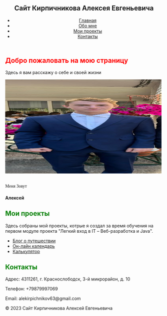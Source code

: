 <!DOCTYPE html>
<html lang="ru">
<head>
	<meta charset="utf-8">
	<meta name="viewport" content="width-device-width, nitial-scale-1.0">
	<link rel="stylesheet" href="css/styles9.css">
	<title>Первый сайт Кирпичникова Алексея Евгеньевича </title>
</head>
<body>
	<header>
		<div>
			<h2>Сайт Кирпичникова Алексея Евгеньевича </h2>
		</div>
		<nav>
			<ul>
		<li><a href="#home">Главная</a></li>
		<li><a href="#obomne">Обо мне</a></li>
		<li><a href="#proekt">Мои проекты</a></li>
		<li><a href="#kontakt">Контакты</a></li>
			</ul>
		</nav>
	</header>
	<main>
	<div id="home">
		<h2 style="color: red;" >Добро пожаловать на мою страницу</h2>
		<p>Здесь я вам расскажу о себе и своей жизни </p>
	</div>
	<div id="obomne">
		<img src="img/foto.jpg" alt="Моё фото" width="500" height="300">
     	<p style="font-family: Times New Roman, sans-serif;" >
     		<br>Меня Зовут <H4> Алексей </H4>
	</div>
	<div id="proekt">
			<h2 style="color: green">Мои проекты</h2>
			<p>Здесь собраны мой проекты, котрые я создал за время обучения на первом модуле проекта "Легкий вход в IT – Веб-разработка и Java".</p>
			<ul>
				<li><a href="ssylka1.html">Блог о путешествии</a></li>
			<li><a href="ssylka2.html">Он-лайн календарь</a></li>
			<li><a href="ssylka3.html">Калькулятор</a></li>
			</ul>
	</div>
	<div id="kontakt">
         <h2 style="color: green">Контакты</h2>
        <p>Адрес: 4311261, г. Краснослободск, 3-й микрорайон, д. 10</p>
        <p>Телефон: +79879997069</p>
        <p>Email: alekirpichnikov63@gmail.com </p>
            </div>
     </main>
	<footer>
		&copy; 2023 Сайт Кирпичникова Алексей Евгеньевича
	</footer>
</body>
</html>

